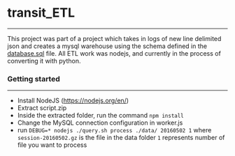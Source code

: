 # transit_ETL
----

This project was part of a project which takes in logs of new line delimited json and creates a mysql warehouse using the schema defined in the [database.sql](database.sql) file.
All ETL work was nodejs, and currently in the process of converting it with python.

### Getting started
----

- Install NodeJS (https://nodejs.org/en/)
- Extract script.zip
- Inside the extracted folder, run the command `npm install`
- Change the MySQL connection configuration in worker.js
- run `DEBUG=* nodejs ./query.sh process ./data/ 20160502 1` where `session-20160502.gz` is the file in the data folder `1` represents number of file you want to process


